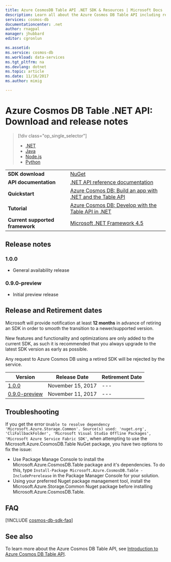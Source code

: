 ```yaml
---
title: Azure CosmosDB Table API .NET SDK & Resources | Microsoft Docs
description: Learn all about the Azure Cosmos DB Table API including release dates, retirement dates, and changes made between each version.
services: cosmos-db
documentationcenter: .net
author: rnagpal
manager: jhubbard
editor: cgronlun

ms.assetid: 
ms.service: cosmos-db
ms.workload: data-services
ms.tgt_pltfrm: na
ms.devlang: dotnet
ms.topic: article
ms.date: 11/16/2017
ms.author: mimig

---
```

# Azure Cosmos DB Table .NET API: Download and release notes
> [!div class="op_single_selector"]
> * [.NET](table-sdk-dotnet.md)
> * [Java](table-sdk-java.md)
> * [Node.js](table-sdk-nodejs.md)
> * [Python](table-sdk-python.md)

|   |   |
|---|---|
|**SDK download**|[NuGet](https://aka.ms/acdbtablenuget)|
|**API documentation**|[.NET API reference documentation](https://aka.ms/acdbtableapiref)|
|**Quickstart**|[Azure Cosmos DB: Build an app with .NET and the Table API](create-table-dotnet.md)|
|**Tutorial**|[Azure Cosmos DB: Develop with the Table API in .NET](tutorial-develop-table-dotnet.md)|
|**Current supported framework**|[Microsoft .NET Framework 4.5](https://www.microsoft.com/download/details.aspx?id=30653)|

## Release notes

### <a name="1.0.0"/>1.0.0
* General availability release

### <a name="0.1.0-preview"/>0.9.0-preview
* Initial preview release

## Release and Retirement dates
Microsoft will provide notification at least **12 months** in advance of retiring an SDK in order to smooth the transition to a newer/supported version.

New features and functionality and optimizations are only added to the current SDK, as such it is recommended that you always upgrade to the latest SDK version as early as possible. 

Any request to Azure Cosmos DB using a retired SDK will be rejected by the service.
<br/>

| Version | Release Date | Retirement Date |
| --- | --- | --- |
| [1.0.0](#1.0.0) |November 15, 2017|--- |
| [0.9.0-preview](#0.1.0-preview) |November 11, 2017 |--- |

## Troubleshooting

If you get the error `Unable to resolve dependency 'Microsoft.Azure.Storage.Common'. Source(s) used: 'nuget.org', 'CliFallbackFolder', 'Microsoft Visual Studio Offline Packages', 'Microsoft Azure Service Fabric SDK'`, when attempting to use the Microsoft.Azure.CosmosDB.Table NuGet package, you have two options to fix the issue:
* Use Package Manage Console to install the Microsoft.Azure.CosmosDB.Table package and it's dependencies. To do this, type `Install-Package Microsoft.Azure.CosmosDB.Table -IncludePrerelease` in the Package Manager Console for your solution. 
* Using your preferred Nuget package management tool, install the Microsoft.Azure.Storage.Common Nuget package before installing Microsoft.Azure.CosmosDB.Table.

## FAQ
[!INCLUDE [cosmos-db-sdk-faq](../../includes/cosmos-db-sdk-faq.md)]

## See also
To learn more about the Azure Cosmos DB Table API, see [Introduction to Azure Cosmos DB Table API](table-introduction.md). 
